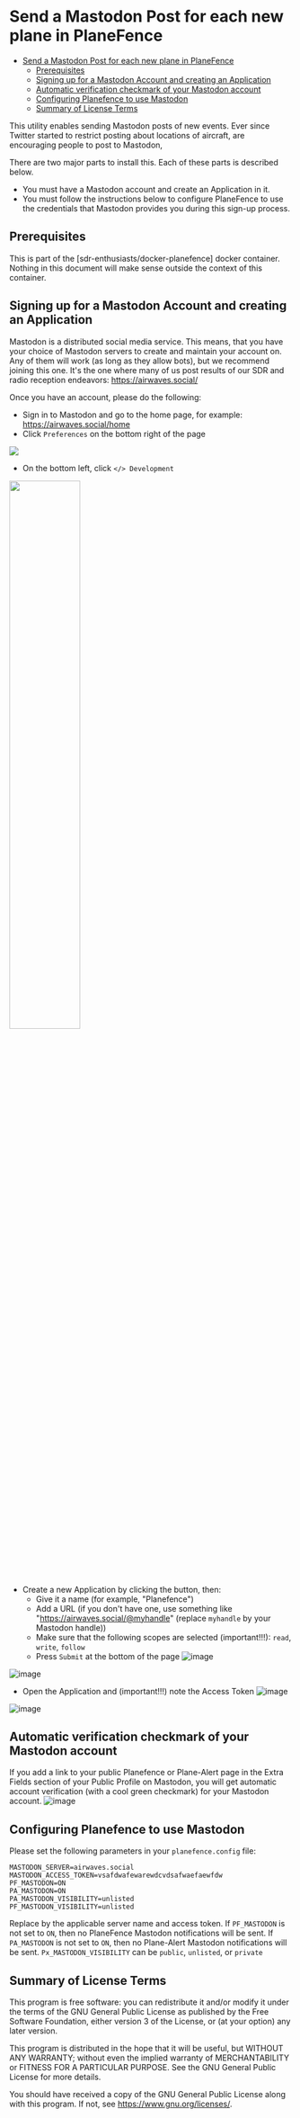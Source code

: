# Send a Mastodon Post for each new plane in PlaneFence

- [Send a Mastodon Post for each new plane in PlaneFence](#send-a-mastodon-post-for-each-new-plane-in-planefence)
  - [Prerequisites](#prerequisites)
  - [Signing up for a Mastodon Account and creating an Application](#signing-up-for-a-mastodon-account-and-creating-an-application)
  - [Automatic verification checkmark of your Mastodon account](#automatic-verification-checkmark-of-your-mastodon-account)
  - [Configuring Planefence to use Mastodon](#configuring-planefence-to-use-mastodon)
  - [Summary of License Terms](#summary-of-license-terms)


This utility enables sending Mastodon posts of new events. Ever since Twitter started to restrict posting about locations of aircraft, are encouraging people to post to Mastodon,

There are two major parts to install this. Each of these parts is described below.

- You must have a Mastodon account and create an Application in it.
- You must follow the instructions below to configure PlaneFence to use the credentials that Mastodon provides you during this sign-up process.

## Prerequisites

This is part of the [sdr-enthusiasts/docker-planefence] docker container. Nothing in this document will make sense outside the context of this container.

## Signing up for a Mastodon Account and creating an Application

Mastodon is a distributed social media service. This means, that you have your choice of Mastodon servers to create and maintain your account on. Any of them will work (as long as they allow bots), but we recommend joining this one. It's the one where many of us post results of our SDR and radio reception endeavors: https://airwaves.social/

Once you have an account, please do the following:

- Sign in to Mastodon and go to the home page, for example: https://airwaves.social/home
- Click `Preferences` on the bottom right of the page
<img src="https://user-images.githubusercontent.com/15090643/208437930-ee33596d-5015-4283-923c-12913552f6db.png"/>

- On the bottom left, click `</> Development`
<img src="https://user-images.githubusercontent.com/15090643/208438201-27c29fec-cad9-43fe-88f6-c4009961b162.png" width="50%" />

- Create a new Application by clicking the button, then:
  - Give it a name (for example, "Planefence")
  - Add a URL (if you don't have one, use something like "https://airwaves.social/@myhandle" (replace `myhandle` by your Mastodon handle))
  - Make sure that the following scopes are selected (important!!!): `read`, `write`, `follow`
  - Press `Submit` at the bottom of the page
![image](https://user-images.githubusercontent.com/15090643/208438325-2f5dd1b7-ebd8-404e-8929-7bf5e7875037.png)

![image](https://user-images.githubusercontent.com/15090643/208438373-de1defdb-41ee-4528-a659-f2faa846733d.png)

- Open the Application and (important!!!) note the Access Token
![image](https://user-images.githubusercontent.com/15090643/208438462-b40cc847-f36c-4db7-bacb-54a68fae2cff.png)

![image](https://user-images.githubusercontent.com/15090643/208438987-3e1fd9c2-5ce9-46c0-92e9-20bb78f55a8c.png)

## Automatic verification checkmark of your Mastodon account

If you add a link to your public Planefence or Plane-Alert page in the Extra Fields section of your Public Profile on Mastodon, you will get automatic account verification (with a cool green checkmark) for your Mastodon account.
![image](https://github.com/sdr-enthusiasts/docker-planefence/assets/15090643/7126a1c4-3aff-406b-94db-123b6b50a2f2)


## Configuring Planefence to use Mastodon

Please set the following parameters in your `planefence.config` file:

```text
MASTODON_SERVER=airwaves.social
MASTODON_ACCESS_TOKEN=vsafdwafewarewdcvdsafwaefaewfdw
PF_MASTODON=ON
PA_MASTODON=ON
PA_MASTODON_VISIBILITY=unlisted
PF_MASTODON_VISIBILITY=unlisted
```

Replace by the applicable server name and access token.
If `PF_MASTODON` is not set to `ON`, then no PlaneFence Mastodon notifications will be sent.
If `PA_MASTODON` is not set to `ON`, then no Plane-Alert Mastodon notifications will be sent.
`Px_MASTODON_VISIBILITY` can be `public`, `unlisted`, or `private`

## Summary of License Terms

This program is free software: you can redistribute it and/or modify
it under the terms of the GNU General Public License as published by
the Free Software Foundation, either version 3 of the License, or
(at your option) any later version.

This program is distributed in the hope that it will be useful,
but WITHOUT ANY WARRANTY; without even the implied warranty of
MERCHANTABILITY or FITNESS FOR A PARTICULAR PURPOSE.  See the
GNU General Public License for more details.

You should have received a copy of the GNU General Public License
along with this program.  If not, see <https://www.gnu.org/licenses/>.
